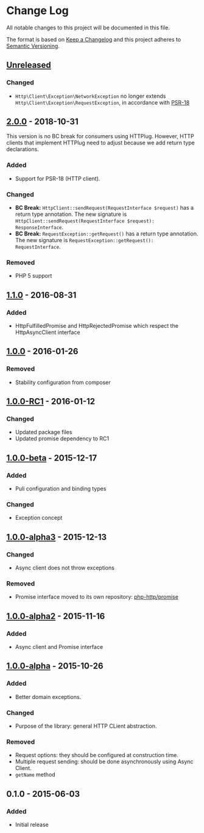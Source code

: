 # Change Log


All notable changes to this project will be documented in this file.

The format is based on [Keep a Changelog](http://keepachangelog.com/en/1.0.0/)
and this project adheres to [Semantic Versioning](http://semver.org/spec/v2.0.0.html).


## [Unreleased]

### Changed

- `Http\Client\Exception\NetworkException` no longer extends `Http\Client\Exception\RequestException`,
  in accordance with [PSR-18](https://www.php-fig.org/psr/psr-18/)

## [2.0.0] - 2018-10-31

This version is no BC break for consumers using HTTPlug. However, HTTP clients that
implement HTTPlug need to adjust because we add return type declarations.

### Added

- Support for PSR-18 (HTTP client).

### Changed

- **BC Break:** `HttpClient::sendRequest(RequestInterface $request)` has a return type annotation. The new
signature is `HttpClient::sendRequest(RequestInterface $request): ResponseInterface`.
- **BC Break:** `RequestException::getRequest()` has a return type annotation. The new
signature is `RequestException::getRequest(): RequestInterface`.

### Removed

- PHP 5 support


## [1.1.0] - 2016-08-31

### Added

- HttpFulfilledPromise and HttpRejectedPromise which respect the HttpAsyncClient interface


## [1.0.0] - 2016-01-26

### Removed

- Stability configuration from composer


## [1.0.0-RC1] - 2016-01-12

### Changed

- Updated package files
- Updated promise dependency to RC1


## [1.0.0-beta] - 2015-12-17

### Added

- Puli configuration and binding types

### Changed

- Exception concept


## [1.0.0-alpha3] - 2015-12-13

### Changed

- Async client does not throw exceptions

### Removed

- Promise interface moved to its own repository: [php-http/promise](https://github.com/php-http/promise)


## [1.0.0-alpha2] - 2015-11-16

### Added

- Async client and Promise interface


## [1.0.0-alpha] - 2015-10-26

### Added

- Better domain exceptions.

### Changed

- Purpose of the library: general HTTP CLient abstraction.

### Removed

- Request options: they should be configured at construction time.
- Multiple request sending: should be done asynchronously using Async Client.
- `getName` method


## 0.1.0 - 2015-06-03

### Added

- Initial release


[Unreleased]: https://github.com/php-http/httplug/compare/v2.0.0...HEAD
[2.0.0]: https://github.com/php-http/httplug/compare/v1.1.0...HEAD
[1.1.0]: https://github.com/php-http/httplug/compare/v1.0.0...v1.1.0
[1.0.0]: https://github.com/php-http/httplug/compare/v1.0.0-RC1...v1.0.0
[1.0.0-RC1]: https://github.com/php-http/httplug/compare/v1.0.0-beta...v1.0.0-RC1
[1.0.0-beta]: https://github.com/php-http/httplug/compare/v1.0.0-alpha3...v1.0.0-beta
[1.0.0-alpha3]: https://github.com/php-http/httplug/compare/v1.0.0-alpha2...v1.0.0-alpha3
[1.0.0-alpha2]: https://github.com/php-http/httplug/compare/v1.0.0-alpha...v1.0.0-alpha2
[1.0.0-alpha]: https://github.com/php-http/httplug/compare/v0.1.0...v1.0.0-alpha
